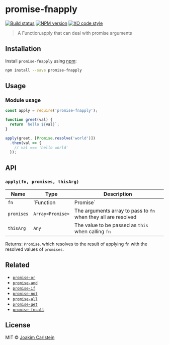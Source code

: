 # promise-fnapply

[![Build status][travis-image]][travis-url] [![NPM version][npm-image]][npm-url] [![XO code style][codestyle-image]][codestyle-url]

> A Function.apply that can deal with promise arguments

## Installation

Install `promise-fnapply` using [npm](https://www.npmjs.com/):

```bash
npm install --save promise-fnapply
```

## Usage

### Module usage

```javascript
const apply = require('promise-fnapply');

function greet(val) {
  return `hello ${val}`;
}

apply(greet, [Promise.resolve('world')])
  .then(val => {
    // val === 'hello world'
  });
```

## API

### `apply(fn, promises, thisArg)`

| Name | Type | Description |
|------|------|-------------|
| `fn` | `Function|Promise<Function>`| The function, or a promise resolving to a function, to apply with the resolved promises as argument array |
| `promises` | `Array<Promise>`| The arguments array to pass to `fn` when they all are resolved |
| `thisArg` | `Any` | The value to be passed as `this` when calling `fn` |

Returns: `Promise`, which resolves to the result of applying `fn` with the resolved values of `promises`.

## Related

* [`promise-or`](https://github.com/joakimbeng/promise-or)
* [`promise-and`](https://github.com/joakimbeng/promise-and)
* [`promise-if`](https://github.com/joakimbeng/promise-if)
* [`promise-not`](https://github.com/joakimbeng/promise-not)
* [`promise-all`](https://github.com/joakimbeng/promise-all)
* [`promise-get`](https://github.com/joakimbeng/promise-get)
* [`promise-fncall`](https://github.com/joakimbeng/promise-fncall)

## License

MIT © [Joakim Carlstein](http://joakim.beng.se)

[npm-url]: https://npmjs.org/package/promise-fnapply
[npm-image]: https://badge.fury.io/js/promise-fnapply.svg
[travis-url]: https://travis-ci.org/joakimbeng/promise-fnapply
[travis-image]: https://travis-ci.org/joakimbeng/promise-fnapply.svg?branch=master
[codestyle-url]: https://github.com/sindresorhus/xo
[codestyle-image]: https://img.shields.io/badge/code%20style-XO-5ed9c7.svg?style=flat
